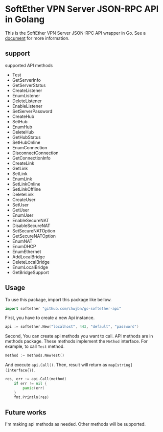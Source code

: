# SoftEther VPN Server JSON-RPC API in Golang

This is the SoftEther VPN Server JSON-RPC API wrapper in Go.
See a [document](https://github.com/SoftEtherVPN/SoftEtherVPN/tree/master/developer_tools/vpnserver-jsonrpc-clients/) for more information.

## support

supported API methods

- Test
- GetServerInfo
- GetServerStatus
- CreateListener
- EnumListener
- DeleteListener
- EnableListener
- SetServerPassword
- CreateHub
- SetHub
- EnumHub
- DeleteHub
- GetHubStatus
- SetHubOnline
- EnumConnection
- DisconnectConnection
- GetConnectionInfo
- CreateLink
- GetLink
- SetLink
- EnumLink
- SetLinkOnline
- SetLinkOffline
- DeleteLink
- CreateUser
- SetUser
- GetUser
- EnumUser
- EnableSecureNAT
- DisableSecureNAT
- SetSecureNATOption
- GetSecureNATOption
- EnumNAT
- EnumDHCP
- EnumEthernet
- AddLocalBridge
- DeleteLocalBridge
- EnumLocalBridge
- GetBridgeSupport

## Usage

To use this package, import this package like bellow.

```go
import softether "github.com/chwjbn/go-softether-api"
```

First, you have to create a new Api instance.

```go
api := softether.New("localhost", 443, "default", "password")
```

Second, You can create api methods you want to call.
API methods are in methods package. These methods implement the `Method` interface.
For example, to call `Test` method.

```go
method := methods.NewTest()
```

And execute `api.Call()`. Then, result will return as `map[string](interface{})`.

```go
res, err := api.Call(method)
	if err != nil {
		panic(err)
	}
	fmt.Println(res)
```

## Future works

I'm making api methods as needed. Other methods will be supported.
